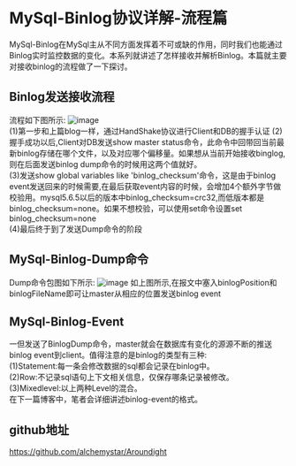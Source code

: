 # MySql-Binlog协议详解-流程篇
MySql-Binlog在MySql主从不同方面发挥着不可或缺的作用，同时我们也能通过Binlog实时监控数据的变化。本系列就讲述了怎样接收并解析Binlog。本篇就主要对接收binlog的流程做了一下探讨。
## Binlog发送接收流程
流程如下图所示:
![image](/Users/alchemystar/image/binlogimage/binlog-flow.png)   
(1)第一步和上篇blog一样，通过HandShake协议进行Client和DB的握手认证
(2)握手成功以后,Client对DB发送show master status命令，此命令中回带回当前最新binlog存储在哪个文件，以及对应哪个偏移量。如果想从当前开始接收binglog,则在后面发送binlog dump命令的时候用这两个值就好。    
(3)发送show global variables like 'binlog\_checksum'命令，这是由于binlog event发送回来的时候需要,在最后获取event内容的时候，会增加4个额外字节做校验用。mysql5.6.5以后的版本中binlog\_checksum=crc32,而低版本都是binlog\_checksum=none。如果不想校验，可以使用set命令设置set binlog_checksum=none   
(4)最后终于到了发送Dump命令的阶段
## MySql-Binlog-Dump命令
Dump命令包图如下所示:
![image](/Users/alchemystar/image/binlogimage/dump-binlog.png)
如上图所示,在报文中塞入binlogPosition和binlogFileName即可让master从相应的位置发送binlog event
## MySql-Binlog-Event
一但发送了BinlogDump命令，master就会在数据库有变化的源源不断的推送binlog event到client。值得注意的是binlog的类型有三种:    
(1)Statement:每一条会修改数据的sql都会记录在binlog中。   
(2)Row:不记录sql语句上下文相关信息，仅保存哪条记录被修改。    
(3)Mixedlevel:以上两种Level的混合。    
在下一篇博客中，笔者会详细讲述binlog-event的格式。   
## github地址
https://github.com/alchemystar/Aroundight

